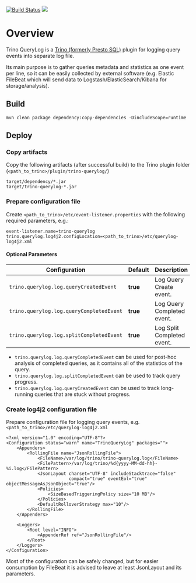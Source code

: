[![Build Status](https://github.com/rchukh/trino-querylog/workflows/Unit%20Tests/badge.svg?branch=master)](https://github.com/rchukh/trino-querylog/workflows/Unit%20Tests/badge.svg?branch=master)
[![](https://jitpack.io/v/rchukh/trino-querylog.svg)](https://jitpack.io/#rchukh/trino-querylog)


# Overview

Trino QueryLog is a [Trino (formerly Presto SQL)](https://trino.io/) plugin for logging query events into separate log file.

Its main purpose is to gather queries metadata and statistics as one event per line, so it can be easily collected by external software (e.g. Elastic FileBeat which will send data to Logstash/ElasticSearch/Kibana for storage/analysis).


## Build

```
mvn clean package dependency:copy-dependencies -DincludeScope=runtime
```

## Deploy

### Copy artifacts

Copy the following artifacts (after successful build) to the Trino plugin folder (`<path_to_trino>/plugin/trino-querylog/`)
```
target/dependency/*.jar
target/trino-querylog-*.jar
```

### Prepare configuration file

Create `<path_to_trino>/etc/event-listener.properties` with the following required parameters, e.g.:

```
event-listener.name=trino-querylog
trino.querylog.log4j2.configLocation=<path_to_trino>/etc/querylog-log4j2.xml
```

#### Optional Parameters

| Configuration                            | Default  | Description                |
| ---------------------------------------- | -------- | -------------------------- |
| `trino.querylog.log.queryCreatedEvent`   | **true** | Log Query Create event.    |
| `trino.querylog.log.queryCompletedEvent` | **true** | Log Query Completed event. |
| `trino.querylog.log.splitCompletedEvent` | **true** | Log Split Completed event. |

* `trino.querylog.log.queryCompletedEvent` can be used for post-hoc analysis of completed queries, as it contains all of the statistics of the query.
* `trino.querylog.log.splitCompletedEvent` can be used to track query progress.
* `trino.querylog.log.queryCreatedEvent` can be used to track long-running queries that are stuck without progress. 

### Create log4j2 configuration file

Prepare configuration file for logging query events, e.g. `<path_to_trino>/etc/querylog-log4j2.xml`

```
<?xml version="1.0" encoding="UTF-8"?>
<Configuration status="warn" name="TrinoQueryLog" packages="">
    <Appenders>
        <RollingFile name="JsonRollingFile">
            <FileName>/var/log/trino/trino-querylog.log</FileName>
            <FilePattern>/var/log/trino/%d{yyyy-MM-dd-hh}-%i.log</FilePattern>
            <JsonLayout charset="UTF-8" includeStacktrace="false"
                        compact="true" eventEol="true" objectMessageAsJsonObject="true"/>
            <Policies>
                <SizeBasedTriggeringPolicy size="10 MB"/>
            </Policies>
            <DefaultRolloverStrategy max="10"/>
        </RollingFile>
    </Appenders>

    <Loggers>
        <Root level="INFO">
            <AppenderRef ref="JsonRollingFile"/>
        </Root>
    </Loggers>
</Configuration>
```

Most of the configuration can be safely changed, but for easier consumption by FileBeat it is advised to leave at least JsonLayout and its parameters. 
